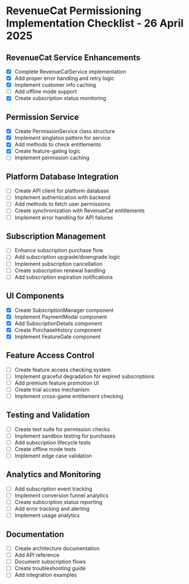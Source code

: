 # RevenueCat Permissioning Implementation Checklist - 26 April 2025

## RevenueCat Service Enhancements
- [x] Complete RevenueCatService implementation
- [x] Add proper error handling and retry logic
- [x] Implement customer info caching
- [ ] Add offline mode support
- [x] Create subscription status monitoring

## Permission Service
- [x] Create PermissionService class structure
- [x] Implement singleton pattern for service
- [x] Add methods to check entitlements
- [x] Create feature-gating logic
- [ ] Implement permission caching

## Platform Database Integration
- [ ] Create API client for platform database
- [ ] Implement authentication with backend
- [ ] Add methods to fetch user permissions
- [ ] Create synchronization with RevenueCat entitlements
- [ ] Implement error handling for API failures

## Subscription Management
- [ ] Enhance subscription purchase flow
- [ ] Add subscription upgrade/downgrade logic
- [ ] Implement subscription cancellation
- [ ] Create subscription renewal handling
- [ ] Add subscription expiration notifications

## UI Components
- [x] Create SubscriptionManager component
- [x] Implement PaymentModal component
- [x] Add SubscriptionDetails component
- [x] Create PurchaseHistory component
- [x] Implement FeatureGate component

## Feature Access Control
- [ ] Create feature access checking system
- [ ] Implement graceful degradation for expired subscriptions
- [ ] Add premium feature promotion UI
- [ ] Create trial access mechanism
- [ ] Implement cross-game entitlement checking

## Testing and Validation
- [ ] Create test suite for permission checks
- [ ] Implement sandbox testing for purchases
- [ ] Add subscription lifecycle tests
- [ ] Create offline mode tests
- [ ] Implement edge case validation

## Analytics and Monitoring
- [ ] Add subscription event tracking
- [ ] Implement conversion funnel analytics
- [ ] Create subscription status reporting
- [ ] Add error tracking and alerting
- [ ] Implement usage analytics

## Documentation
- [ ] Create architecture documentation
- [ ] Add API reference
- [ ] Document subscription flows
- [ ] Create troubleshooting guide
- [ ] Add integration examples
